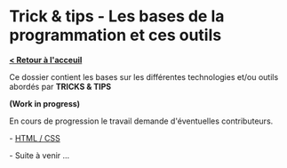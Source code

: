 # Trick & tips - Les bases de la programmation et ces outils

**[< Retour à l'acceuil](../)**

Ce dossier contient les bases sur les différentes technologies et/ou outils abordés par **TRICKS & TIPS**

**(Work in progress)**

En cours de progression le travail demande d'éventuelles contributeurs.

 \- [HTML / CSS](code/html-css.md)

 \- Suite à venir ...

<!-- 
## Sommaire:
\- [Des concepts](#concept) - [Les outils](#utils) - [Les Languages](#languages) - [Les documentations](#docs) - [Les données](#data) -

## Des concepts <a id="concepts"></a>

 \- [L'algorithmie](concepts/algo.md)

 \- [Les réseaux](concepts/network.md)

 \- [Structurer un projet](concepts/structure.md)

 \- [POO (Programmation Orienter Objet)](concepts/poo.md)

## Les outils <a id="utils"></a>
 \- [IDE](tools/ide.md)

 \- [Navigateur](tools/navigator.md)

 \- [Virtual Machine](tools/vm.md)

 \- [emulateur](etools/mulator.md)

 \- [docker](tools/docker.md)

 \- [GIT](tools/git.md)

 \- [API](tools/api.md)

 \- [frameworks](tools/framework.md)

 \- [librairies](tools/library.md)

## Les langages <a id="languages"></a>

 \- [HTML / CSS](code/html-css.md)

 \- [Javascript](code/javascript.md)

 \- [POO](code/poo.md)

 \- [PHP](code/php.md)

 \- [ASP.NET](code/aspdotnet.md)

 \- [JAVA](code/java.md)

 \- [Basic](code/basic.md)

 \- [Visual Basic](code/vb.md)

 \- [React](code/react.md)

 \- [React-native](code/react-native.md)

 \- [C](code/c.md)

 \- [C#](code/csharp.md)

 \- [C++](code/cpp.md)

## Les documentations <a id="docs"></a>

 \- [Markdown](docs/markdown.md)

 \- [Swagger](docs/swagger.md)

 \- [Annotations](docs/annotation.md)

 ## Les données <a id="data"></a>


 \- [JSON](data/json.md)

 \- [CSV](data/csv.md)

 \- [XML](data/xml.md) -->